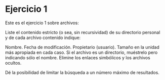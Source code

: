 # Ejercicio 1
Este es el ejercicio 1 sobre archivos:

Liste el contenido estricto (o sea, sin recursividad) de su directorio personal y de cada archivo contenido indique:

Nombre.
Fecha de modificación.
Propietario (usuario).
Tamaño en la unidad más apropiada en cada caso.
Si el archivo es un directorio, muéstrelo pero indicando sólo el nombre. Elimine los enlaces simbólicos y los archivos ocultos.

Dé la posibilidad de limitar la búsqueda a un número máximo de resultados.